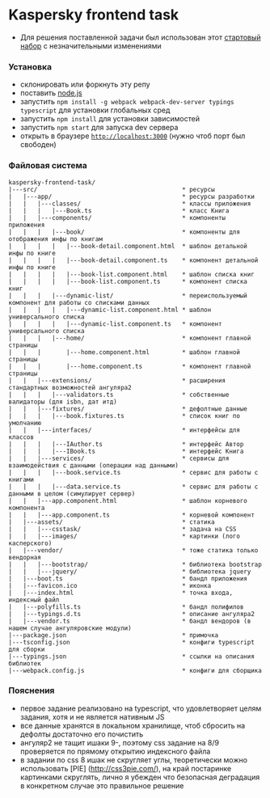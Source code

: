 # Kaspersky frontend task

* Для решения поставленной задачи был использован этот [стартовый набор](https://github.com/angular/angular2-seed) с незначительными изменениями

### Установка
- склонировать или форкнуть эту репу
- поставить [node.js](https://nodejs.org/)
- запустить `npm install -g webpack webpack-dev-server typings typescript` для установки глобальных сред
- запустить `npm install` для установки зависимостей
- запустить `npm start` для запуска dev сервера
- открыть в браузере [`http://localhost:3000`](http://localhost:3000) (нужно чтоб порт был свободен)

### Файловая система
```
kaspersky-frontend-task/
|---src/                                        * ресурсы
|   |---app/                                    * ресурсы разработки
|   |   |---classes/                            * классы приложения
|   |   |   |---Book.ts                         * класс Книга
|   |   |---components/                         * компоненты приложения
|   |   |   |---book/                           * компоненты для отображения инфы по книгам
|   |   |   |   |---book-detail.component.html  * шаблон детальной инфы по книге
|   |   |   |   |---book-detail.component.ts    * компонент детальной инфы по книге
|   |   |   |   |---book-list.component.html    * шаблон списка книг
|   |   |   |   |---book-list.component.ts      * компонент списка книг
|   |   |   |---dynamic-list/                   * переиспользуемый компонент для работы со списками данных
|   |   |   |   |---dynamic-list.component.html * шаблон универсального списка
|   |   |   |   |---dynamic-list.component.ts   * компонент универсального списка
|   |   |   |---home/                           * компонент главной страницы
|   |   |       |---home.component.html         * шаблон главной страницы
|   |   |       |---home.component.ts           * компонент главной страницы
|   |   |---extensions/                         * расширения стандартных возможностей ангуляра2
|   |   |   |---validators.ts                   * собственные валидаторы (для isbn, дат итд)
|   |   |---fixtures/                           * дефолтные данные
|   |   |   |---book.fixtures.ts                * список книг по умолчанию
|   |   |---interfaces/                         * интерфейсы для классов
|   |   |   |---IAuthor.ts                      * интерфейс Автор
|   |   |   |---IBook.ts                        * интерфейс Книга
|   |   |---services/                           * сервисы для взаимодействия с данными (операции над данными)
|   |   |   |---book.service.ts                 * сервис для работы с книгами
|   |   |   |---data.service.ts                 * сервис для работы с данными в целом (симулирует сервер)
|   |   |---app.component.html                  * шаблон корневого компонента
|   |   |---app.component.ts                    * корневой компонент
|   |---assets/                                 * статика
|   |   |---csstask/                            * задача на CSS
|   |   |---images/                             * картинки (лого касперского)
|   |---vendor/                                 * тоже статика только вендорная
|   |   |---bootstrap/                          * библиотека bootstrap
|   |   |---jquery/                             * библиотека jquery
|   |---boot.ts                                 * бандл приложения
|   |---favicon.ico                             * иконка
|   |---index.html                              * точка входа, индексный файл
|   |---polyfills.ts                            * бандл полифилов
|   |---typings.d.ts                            * описание ангуляра2
|   |---vendor.ts                               * бандл вендоров (в нашем случае ангуляровские модули)
|---package.json                                * примочка
|---tsconfig.json                               * конфиги typescript для сборки
|---typings.json                                * ссылки на описания библиотек
|---webpack.config.js                           * конфиги для сборщика
```

### Пояснения
- первое задание реализовано на typescript, что удовлетворяет целям задания, хотя и не является нативным JS
- все данные хранятся в локальном хранилище, чтоб сбросить на дефолты достаточно его почистить
- ангуляр2 не тащит ишаки 9-, поэтому css задание на 8/9 проверяется по прямому открытию индексного файла
- в задании по css 8 ишак не скругляет углы, теоретически можно использовать [PIE] (http://css3pie.com/), на край постаринке картинками скруглять, лично я убежден что безопасная деградация в конкретном случае это правильное решение

